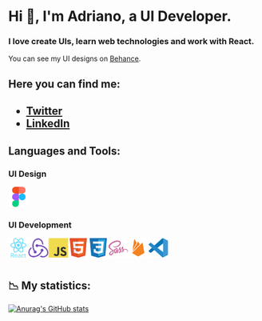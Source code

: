 <h1>Hi 👋, I'm Adriano, a UI Developer.</h1>
<h3>I love create UIs, learn web technologies and work with React.</h3>

<p>You can see my UI designs on <a href="https://www.behance.net/adrianojosue" target="_blank">Behance</a>.</p>

<h2>Here you can find me:<h2>
<ul>
  <li><a href="https://twitter.com/adrianojosue" target="_blank">Twitter</a></li>
  <li><a href="https://www.linkedin.com/in/adrianojosue/" target="_blank">LinkedIn</a></li>
</ul>
  
<h2>Languages and Tools:</h2>
<h3>UI Design</h3>
<a href='#'><img src="https://github.com/devicons/devicon/blob/master/icons/figma/figma-original.svg" alt="Figma" width="40" height="40"/></a>

<h3>UI Development</h3>

<a href='#'><img src="https://github.com/devicons/devicon/blob/master/icons/react/react-original-wordmark.svg" alt="React" width="40" height="40" align="left" /></a>
  
<a href='#'><img src="https://github.com/devicons/devicon/blob/master/icons/redux/redux-original.svg" alt="Redux" width="40" height="40" align="left" /></a>
  
<a href='#'><img src="https://github.com/devicons/devicon/blob/master/icons/javascript/javascript-original.svg" alt="JavaScript" width="40" height="40" align="left" /></a>
  
<a href='#'><img src="https://github.com/devicons/devicon/blob/master/icons/html5/html5-original.svg" alt="HTML5" width="40" height="40" align="left" /></a>
  
<a href='#'><img src="https://github.com/devicons/devicon/blob/master/icons/css3/css3-original.svg" alt="CSS3" width="40" height="40" align="left" /></a>
  
<a href='#'><img src="https://github.com/devicons/devicon/blob/master/icons/sass/sass-original.svg" alt="SASS" width="40" height="40" align="left" /></a>
  
<a href='#'><img src="https://github.com/devicons/devicon/blob/master/icons/firebase/firebase-plain.svg" alt="Firebase" width="40" height="40" align="left" /></a>
  
<a href='#'><img src="https://github.com/devicons/devicon/blob/master/icons/vscode/vscode-original.svg" alt="VS Code" width="40" height="40" align="left" /></a>
  
<br>
<br>
<br>
  
<h2>📉 My statistics:</h2>

[![Anurag's GitHub stats](https://github-readme-stats.vercel.app/api?username=adrianojosue&show_icons=true&count_private=true&theme=github_dark&hide=issues)](https://github.com/anuraghazra/github-readme-stats)
